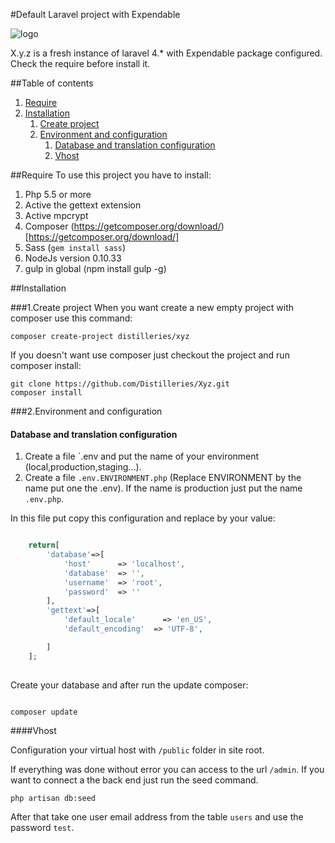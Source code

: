 #Default Laravel project with Expendable


![logo](http://distilleri.es/markdown/xyz/_images/logo.jpg)

X.y.z is a fresh instance of laravel 4.* with Expendable package configured.
Check the require before install it.


##Table of contents
1. [Require](#require)
1. [Installation](#installation)
    1. [Create project](#1-create-project)
    1. [Environment and configuration](#2-environment-and-configuration)
        1. [Database and translation configuration](#database-and-translation-configuration)
        1. [Vhost](#vhost)


##Require
To use this project you have to install:

1. Php 5.5 or more
2. Active the gettext extension
3. Active mpcrypt
4. Composer (https://getcomposer.org/download/)[https://getcomposer.org/download/]
5. Sass (`gem install sass`)
6. NodeJs version 0.10.33
7. gulp in global (npm install gulp -g)

    
##Installation


###1.Create project
When you want create a new empty project with composer use this command:

```ssh
composer create-project distilleries/xyz
```

If you doesn't want use composer just checkout the project and run composer install:

```ssh
git clone https://github.com/Distilleries/Xyz.git
composer install
```

###2.Environment and configuration

#### Database and translation configuration

1. Create a file `.env and put the name of your environment (local,production,staging...).
2. Create a file `.env.ENVIRONMENT.php` (Replace ENVIRONMENT by the name put one the .env). 
If the name is production just put the name `.env.php`.


In this file put copy this configuration and replace by your value:

```php

    return[
        'database'=>[
            'host'      => 'localhost',
            'database'  => '',
            'username'  => 'root',
            'password'  => ''
        ],
        'gettext'=>[
            'default_locale'      => 'en_US',
            'default_encoding'  => 'UTF-8',

        ]
    ];
    
```

Create your database and after run the update composer:

```

composer update

```


####Vhost

Configuration your virtual host with `/public` folder in site root.


If everything was done without error you can access to the url `/admin`.
If you want to connect a the back end just run the seed command.

```
php artisan db:seed
```

After that take one user email address from the table `users` and use the password `test`.

